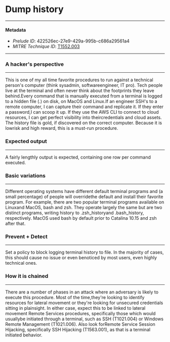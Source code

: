 
# Dump history

---

#### Metadata

- *Prelude ID*: 422526ec-27e9-429a-995b-c686a29561a4
- *MITRE Technique ID*: [T1552.003](https://attack.mitre.org/techniques/T1552/003/)

---

### A hacker's perspective

---

This is one of my all time favorite procedures to run against a technical person's computer (think sysadmin, softwareengineer, IT pro). Tech people live at the terminal and often never think about the footprints they leave behind.Every command that is manually executed from a terminal is logged to a hidden file (.) on disk, on MacOS and Linux.If an engineer SSH's to a remote computer, I can capture their command and replicate it. If they enter a password,I can scoop it up. If they use the AWS CLI to connect to cloud resources, I can get perfect visibility into theircredentials and cloud assets. The history file is gold, if discovered on the correct computer. Because it is lowrisk and high reward, this is a must-run procedure.

### Expected output

---

A fairly lengthly output is expected, containing one row per command executed.

### Basic variations

---

Different operating systems have different default terminal programs and (a small percentage) of people will overridethe default and install their favorite program. For example, there are two popular terminal programs available on Linuxand MacOS, bash and zsh. They operate largely the same but are two distinct programs, writing history to .zsh_historyand .bash_history, respectively. MacOS used bash by default prior to Catalina 10.15 and zsh after that.

### Prevent + Detect

---

Set a policy to block logging terminal history to file. In the majority of cases, this should cause no issue or even benoticed by most users, even highly technical ones.

### How it is chained

---

There are a number of phases in an attack where an adversary is likely to execute this procedure. Most of the time,they're looking to identify resources for lateral movement or they're looking for unsecured credentials sitting in plainsight. In either case, expect this to be linked to lateral movement Remote Services procedures, specifically those which would usuallybe initiated through a terminal, such as SSH (T1021.004) or Windows Remote Management (T1021.006). Also look forRemote Service Session Hijacking, specifically SSH Hijacking (T1563.001), as that is a terminal initiated behavior.
